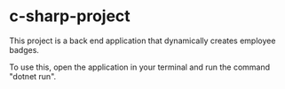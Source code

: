 # c-sharp-project

This project is a back end application that dynamically creates employee badges.

To use this, open the application in your terminal and run the command "dotnet run".
